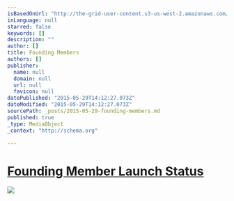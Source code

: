 ```yaml
---
isBasedOnUrl: "http://the-grid-user-content.s3-us-west-2.amazonaws.com/119b0e41-f44a-47dd-9ec6-530170b9972f.png"
inLanguage: null
starred: false
keywords: []
description: ""
author: []
title: Founding Members
authors: []
publisher:
  name: null
  domain: null
  url: null
  favicon: null
datePublished: "2015-05-29T14:12:27.073Z"
dateModified: "2015-05-29T14:12:27.073Z"
sourcePath: _posts/2015-05-29-founding-members.md
published: true
_type: MediaObject
_context: "http://schema.org"

---
```

# [Founding Member Launch Status][0]
![](http://the-grid-user-content.s3-us-west-2.amazonaws.com/119b0e41-f44a-47dd-9ec6-530170b9972f.png)

[0]: http://the-grid.github.io/launch-status/